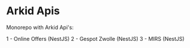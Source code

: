 # Arkid Apis

Monorepo with Arkid Api's:

1 - Online Offers (NestJS)
2 - Gespot Zwolle (NestJS)
3 - MIRS (NestJS)
